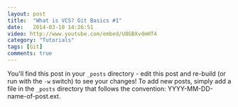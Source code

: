 ```yaml
---
layout: post
title:  "What is VCS? Git Basics #1"
date:   2014-03-10 14:26:51
video: http://www.youtube.com/embed/U8GBXvdmHT4
category: "Tutorials"
tags: [Git] 
comments: true
---
```


You'll find this post in your `_posts` directory - edit this post and re-build (or run with the `-w` switch) to see your changes!
To add new posts, simply add a file in the `_posts` directory that follows the convention: YYYY-MM-DD-name-of-post.ext.

